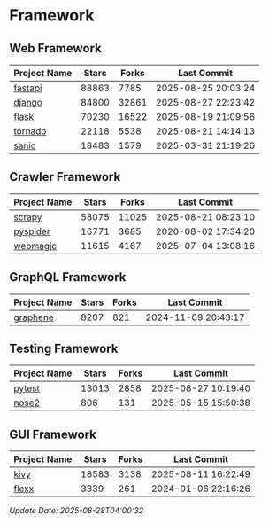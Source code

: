 # Framework

## Web Framework
| Project Name | Stars | Forks | Last Commit |
| ------------ | ----- | ----- | ----------- |
| [fastapi](https://github.com/fastapi/fastapi) | 88863 | 7785 | 2025-08-25 20:03:24 |
| [django](https://github.com/django/django) | 84800 | 32861 | 2025-08-27 22:23:42 |
| [flask](https://github.com/pallets/flask) | 70230 | 16522 | 2025-08-19 21:09:56 |
| [tornado](https://github.com/tornadoweb/tornado) | 22118 | 5538 | 2025-08-21 14:14:13 |
| [sanic](https://github.com/sanic-org/sanic) | 18483 | 1579 | 2025-03-31 21:19:26 |

## Crawler Framework
| Project Name | Stars | Forks | Last Commit |
| ------------ | ----- | ----- | ----------- |
| [scrapy](https://github.com/scrapy/scrapy) | 58075 | 11025 | 2025-08-21 08:23:10 |
| [pyspider](https://github.com/binux/pyspider) | 16771 | 3685 | 2020-08-02 17:34:20 |
| [webmagic](https://github.com/code4craft/webmagic) | 11615 | 4167 | 2025-07-04 13:08:16 |

## GraphQL Framework
| Project Name | Stars | Forks | Last Commit |
| ------------ | ----- | ----- | ----------- |
| [graphene](https://github.com/graphql-python/graphene) | 8207 | 821 | 2024-11-09 20:43:17 |

## Testing Framework
| Project Name | Stars | Forks | Last Commit |
| ------------ | ----- | ----- | ----------- |
| [pytest](https://github.com/pytest-dev/pytest) | 13013 | 2858 | 2025-08-27 10:19:40 |
| [nose2](https://github.com/nose-devs/nose2) | 806 | 131 | 2025-05-15 15:50:38 |

## GUI Framework
| Project Name | Stars | Forks | Last Commit |
| ------------ | ----- | ----- | ----------- |
| [kivy](https://github.com/kivy/kivy) | 18583 | 3138 | 2025-08-11 16:22:49 |
| [flexx](https://github.com/flexxui/flexx) | 3339 | 261 | 2024-01-06 22:16:26 |

*Update Date: 2025-08-28T04:00:32*
